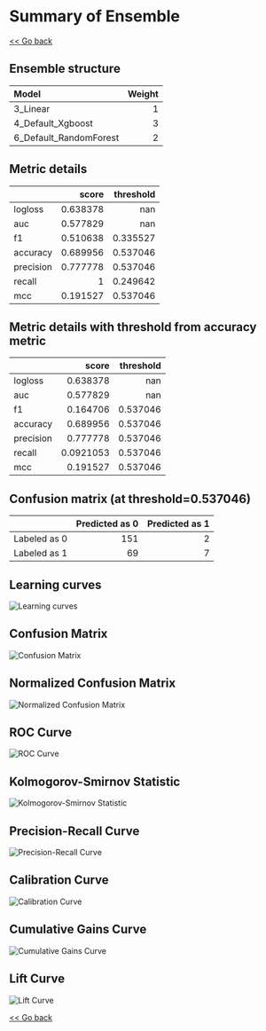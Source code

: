 # Summary of Ensemble

[<< Go back](../README.md)

## Ensemble structure

| Model                  |   Weight |
|:-----------------------|---------:|
| 3_Linear               |        1 |
| 4_Default_Xgboost      |        3 |
| 6_Default_RandomForest |        2 |

## Metric details

|           |    score |   threshold |
|:----------|---------:|------------:|
| logloss   | 0.638378 |  nan        |
| auc       | 0.577829 |  nan        |
| f1        | 0.510638 |    0.335527 |
| accuracy  | 0.689956 |    0.537046 |
| precision | 0.777778 |    0.537046 |
| recall    | 1        |    0.249642 |
| mcc       | 0.191527 |    0.537046 |

## Metric details with threshold from accuracy metric

|           |     score |   threshold |
|:----------|----------:|------------:|
| logloss   | 0.638378  |  nan        |
| auc       | 0.577829  |  nan        |
| f1        | 0.164706  |    0.537046 |
| accuracy  | 0.689956  |    0.537046 |
| precision | 0.777778  |    0.537046 |
| recall    | 0.0921053 |    0.537046 |
| mcc       | 0.191527  |    0.537046 |

## Confusion matrix (at threshold=0.537046)

|              |   Predicted as 0 |   Predicted as 1 |
|:-------------|-----------------:|-----------------:|
| Labeled as 0 |              151 |                2 |
| Labeled as 1 |               69 |                7 |

## Learning curves

![Learning curves](learning_curves.png)

## Confusion Matrix

![Confusion Matrix](confusion_matrix.png)

## Normalized Confusion Matrix

![Normalized Confusion Matrix](confusion_matrix_normalized.png)

## ROC Curve

![ROC Curve](roc_curve.png)

## Kolmogorov-Smirnov Statistic

![Kolmogorov-Smirnov Statistic](ks_statistic.png)

## Precision-Recall Curve

![Precision-Recall Curve](precision_recall_curve.png)

## Calibration Curve

![Calibration Curve](calibration_curve_curve.png)

## Cumulative Gains Curve

![Cumulative Gains Curve](cumulative_gains_curve.png)

## Lift Curve

![Lift Curve](lift_curve.png)

[<< Go back](../README.md)
